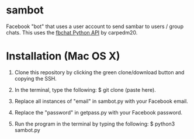 # sambot
Facebook "bot" that uses a user account to send sambar to users / group chats. This uses the [fbchat Python API](https://github.com/carpedm20/fbchat) by carpedm20.

# Installation (Mac OS X)

1. Clone this repository by clicking the green clone/download button and copying the SSH. 

2. In the terminal, type the following: $ git clone (paste here).

3. Replace all instances of "email" in sambot.py with your Facebook email.

4. Replace the "password" in getpass.py with your Facebook password.

5. Run the program in the terminal by typing the following: $ python3 sambot.py

